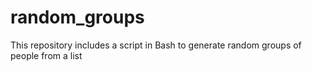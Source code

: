 # random_groups
This repository includes a script in Bash to generate random groups of people from a list
